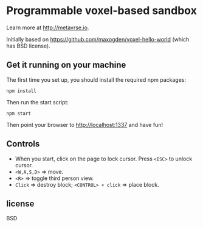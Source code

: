 # Programmable voxel-based sandbox

Learn more at http://metavrse.io.

Initially based on https://github.com/maxogden/voxel-hello-world (which has BSD license).

## Get it running on your machine

The first time you set up, you should install the required npm packages:

```
npm install
```

Then run the start script:

```
npm start
```

Then point your browser to [http://localhost:1337](http://localhost:1337) and have fun!

## Controls
- When you start, click on the page to lock cursor. Press `<ESC>` to unlock cursor.
- `<W,A,S,D>` => move.
- `<R>` => toggle third person view.
- `Click` => destroy block; `<CONTROL> + click` => place block.

## license

BSD
